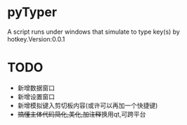 # pyTyper
A script runs under windows that simulate to type key(s) by hotkey.Version:0.0.1

# TODO
- 新增数据窗口
- 新增设置窗口
- 新增模拟键入剪切板内容(或许可以再加一个快捷键)
- ~~搞懂主体代码简化,美化,加注释~~换用qt,可跨平台